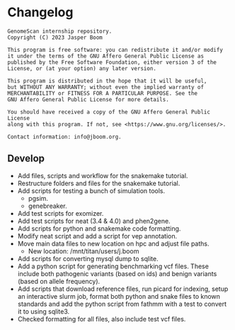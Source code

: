# Changelog
```
GenomeScan internship repository.
Copyright (C) 2023 Jasper Boom

This program is free software: you can redistribute it and/or modify
it under the terms of the GNU Affero General Public License as
published by the Free Software Foundation, either version 3 of the
License, or (at your option) any later version.

This program is distributed in the hope that it will be useful,
but WITHOUT ANY WARRANTY; without even the implied warranty of
MERCHANTABILITY or FITNESS FOR A PARTICULAR PURPOSE. See the
GNU Affero General Public License for more details.

You should have received a copy of the GNU Affero General Public License
along with this program. If not, see <https://www.gnu.org/licenses/>.

Contact information: info@jboom.org.
```

## Develop
+ Add files, scripts and workflow for the snakemake tutorial.
+ Restructure folders and files for the snakemake tutorial.
+ Add scripts for testing a bunch of simulation tools.
    + pgsim.
    + genebreaker.
+ Add test scripts for exomizer.
+ Add test scripts for neat (3.4 & 4.0) and phen2gene.
+ Add scripts for python and snakemake code formatting.
+ Modify neat script and add a script for vep annotation.
+ Move main data files to new location on hpc and adjust file paths.
    + New location: /mnt/titan/users/j.boom
+ Add scripts for converting mysql dump to sqlite.
+ Add a python script for generating benchmarking vcf files. These include
  both pathogenic variants (based on ids) and benign variants (based on
  allele frequency).
+ Add scripts that download reference files, run picard for indexing, setup
  an interactive slurm job, format both python and snake files to known
  standards and add the python script from fathmm with a test to convert it
  to using sqlite3.
+ Checked formatting for all files, also include test vcf files.